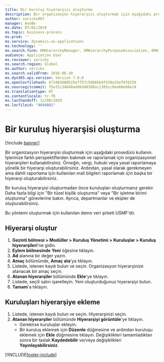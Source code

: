 ```yaml
---
title: Bir kuruluş hiyerarşisi oluşturma
description: Bir organizasyon hiyerarşisi oluşturmak için aşağıdaki prosedürü kullanın.
author: sericks007
manager: AnnBe
ms.date: 07/01/2019
ms.topic: business-process
ms.prod: ''
ms.service: dynamics-ax-applications
ms.technology: ''
ms.search.form: OMHierarchyManager, OMHierarchyPurposeAssociation, OMHierarchySelection, HierarchyDesigner
audience: Application User
ms.reviewer: sericks
ms.search.region: Global
ms.author: sericks
ms.search.validFrom: 2016-06-30
ms.dyn365.ops.version: Version 7.0.0
ms.openlocfilehash: 673403680525eff57c5886bb4f430a33efd76250
ms.sourcegitcommit: f5e31c34640add6d40308ac1365cc0ee60e60e24
ms.translationtype: HT
ms.contentlocale: tr-TR
ms.lasthandoff: 12/08/2020
ms.locfileid: "4694801"
---
```

# <a name="create-an-organization-hierarchy"></a>Bir kuruluş hiyerarşisi oluşturma

[!include [banner](../../includes/banner.md)]

Bir organizasyon hiyerarşisi oluşturmak için aşağıdaki prosedürü kullanın. İşlerinize farklı perspektiflerden bakmak ve raporlamak için organizasyonel hiyerarşileri kullanabilirsiniz. Örneğin, vergi, hukuki veya yasal raporlamaya yönelik bir hiyerarşi oluşturabilirsiniz. Ardından, yasal olarak gerekmeyen ama dahili raporlama için kullanılan mali bilgileri raporlamak için başka bir hiyerarşi oluşturabilirsiniz. 

Bir kuruluş hiyerarşisi oluşturmadan önce kuruluşları oluşturmanız gerekir. Daha fazla bilgi için "Bir tüzel kişilik oluşturma" veya "Bir işletme birimi oluşturma" görevlerine bakın. Ayrıca, departmanlar ve ekipler de oluşturabilirsiniz. 

Bu yöntemi oluşturmak için kullanılan demo veri şirketi USMF'dir.

## <a name="create-a-hierarchy"></a>Hiyerarşi oluştur
1. **Gezinti bölmesi > Modüller > Kuruluş Yönetimi > Kuruluşlar > Kuruluş hiyerarşileri**'ne gidin.
2. **Eylem bölmesinde** **Yeni** öğesine tıklayın.
3. **Ad** alanına bir değer yazın.
4. **Amaç** bölümünde, **Amaç ata**'ya tıklayın.
5. Listede, istenen kaydı bulun ve seçin. Organizasyon hiyerarşinize atanacak bir amaç seçin.  
6. **Atanan hiyerarşiler** bölümünde **Ekle**'ye tıklayın.
7. Listede, seçili satırı işaretleyin. Yeni oluşturduğunuz hiyerarşiyi bulun.  
8. **Tamam**'a tıklayın.

## <a name="add-organizations-to-the-hierarchy"></a>Kuruluşları hiyerarşiye ekleme
1. Listede, istenen kaydı bulun ve seçin. Hiyerarşinizi seçin.  
2. **Atanan hiyerarşiler** bölümünde **Hiyerarşiyi görüntüle**'ye tıklayın.
    - Gerekirse kuruluşlar ekleyin.  
    - Bir kuruluş eklemek için **Düzenle** düğmesine ve ardından kuruluşu eklemek için **Ekle** düğmesine tıklayın. Değişiklikleri tamamladıktan sonra bir taslak **Kaydedebilir** ve/veya değişiklikleri **Yayınlayabilirsiniz**.  



[!INCLUDE[footer-include](../../../../includes/footer-banner.md)]